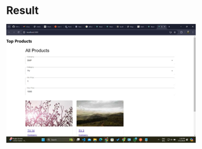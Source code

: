 # Result

![alt text](https://github.com/AmitiSudhish/21KD1A0508/blob/main/WhatsApp%20Image%202024-07-31%20at%2013.29.09_fe508262.jpg "Title")
